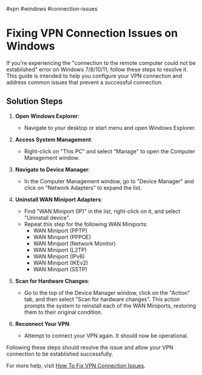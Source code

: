 #vpn #windows #connection-issues

# Fixing VPN Connection Issues on Windows

If you're experiencing the "connection to the remote computer could not be established" error on Windows 7/8/10/11, follow these steps to resolve it. This guide is intended to help you configure your VPN connection and address common issues that prevent a successful connection.

## Solution Steps

1. **Open Windows Explorer**:
   - Navigate to your desktop or start menu and open Windows Explorer.

2. **Access System Management**:
   - Right-click on "This PC" and select "Manage" to open the Computer Management window.

3. **Navigate to Device Manager**:
   - In the Computer Management window, go to "Device Manager" and click on "Network Adapters" to expand the list.

4. **Uninstall WAN Miniport Adapters**:
   - Find "WAN Miniport (IP)" in the list, right-click on it, and select "Uninstall device".
   - Repeat this step for the following WAN Miniports:
     - WAN Miniport (PPTP)
     - WAN Miniport (PPPOE)
     - WAN Miniport (Network Monitor)
     - WAN Miniport (L2TP)
     - WAN Miniport (IPv6)
     - WAN Miniport (IKEv2)
     - WAN Miniport (SSTP)

5. **Scan for Hardware Changes**:
   - Go to the top of the Device Manager window, click on the "Action" tab, and then select "Scan for hardware changes". This action prompts the system to reinstall each of the WAN Miniports, restoring them to their original condition.

6. **Reconnect Your VPN**:
   - Attempt to connect your VPN again. It should now be operational.

Following these steps should resolve the issue and allow your VPN connection to be established successfully.

For more help, visit [How To Fix VPN Connection Issues](https://webxcelerates.com/how-to-fix-vpn-connection-to-the-remote-computer-could-not-be-established/2023/).
